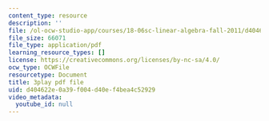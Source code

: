 ```yaml
---
content_type: resource
description: ''
file: /ol-ocw-studio-app/courses/18-06sc-linear-algebra-fall-2011/d404622e0a39f004d40ef4bea4c52929_13r9QY6cmjc.pdf
file_size: 66071
file_type: application/pdf
learning_resource_types: []
license: https://creativecommons.org/licenses/by-nc-sa/4.0/
ocw_type: OCWFile
resourcetype: Document
title: 3play pdf file
uid: d404622e-0a39-f004-d40e-f4bea4c52929
video_metadata:
  youtube_id: null
---
```

